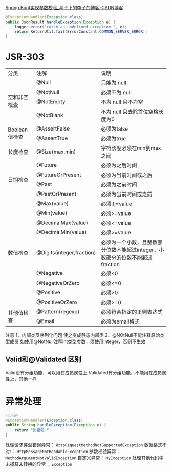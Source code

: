 [Spring Boot实现参数校验_亭子下的李子的博客-CSDN博客](https://blog.csdn.net/weixin_43407520/article/details/118480962)


```java
@ExceptionHandler(Exception.class)  
public JsonResult handleException(Exception e) {  
    logger.error("catch an undefined exception.", e);  
    return ReturnUtil.fail(ErrorConstant.COMMON_SERVER_ERROR);  
}
```

# JSR-303

<table>
	<tr>
		<td>分类</td>
		<td>注解</td>
		<td>说明</td>
	</tr>
	<tr>
		<td rowspan="4">空和非空检查</td>
		<td>@Null</td>
		<td>只能为 null</td>
	</tr>
	<tr>
		<td>@NotNull</td>
		<td>必须不为 null</td>
	</tr>
	<tr>
		<td>@NotEmpty</td>
		<td>不为 null 且不为空</td>
	</tr>
	<tr>
		<td>@NotBlank</td>
		<td>不为 null 且去除首位空格长度为0</td>
	</tr>
	<tr>
		<td rowspan="2">Boolean值检查</td>
		<td>@AssertFalse</td>
		<td>必须为false</td>
	</tr>
	<tr>
		<td>@AssertTrue</td>
		<td>必须为true</td>
	</tr>
	<tr>
		<td>长度检查</td>
		<td>@Size(max,min)</td>
		<td>字符长度必须在min到max之间</td>
	</tr>
	<tr>
		<td rowspan="4">日期检查</td>
		<td>@Future</td>
		<td>必须为之后时间</td>
	</tr>
	<tr>
		<td>@FutureOrPresent</td>
		<td>必须为当前时间或之后</td>
	</tr>
	<tr>
		<td>@Past</td>
		<td>必须为之前时间</td>
	</tr>
	<tr>
		<td>@PastOrPresent</td>
		<td>必须为当前时间或之前</td>
	</tr>
	<tr>
		<td rowspan="9">数值检查</td>
		<td>@Max(value)</td>
		<td>必须lt;=value</td>
	</tr>
	<tr>
		<td>@Min(value)</td>
		<td>必须>=value</td>
	</tr>
	<tr>
		<td>@DecimalMax(value)</td>
		<td>必须&lt;=value</td>
	</tr>
	<tr>
		<td>@DecimalMin(value)</td>
		<td>必须>=value</td>
	</tr>
	<tr>
		<td>@Digits(integer,fraction)</td>
		<td>必须为一个小数，且整数部分位数不能超过integer，小数部分的位数不能超过fraction</td>
	</tr>
	<tr>
		<td>@Negative</td>
		<td>必须&lt;0</td>
	</tr>
	<tr>
		<td>@NegativeOrZero</td>
		<td>必须&lt;=0</td>
	</tr>
	<tr>
		<td>@Positive</td>
		<td>必须>0</td>
	</tr>
	<tr>
		<td>@PositiveOrZero</td>
		<td>必须>=0</td>
	</tr>
	<tr>
		<td rowspan="2">其他值检查</td>
		<td>@Pattern(regexp)</td>
		<td>必须符合指定的正则表达式</td>
	</tr>
	<tr>
		<td>@Email</td>
		<td>必须为email格式</td>
	</tr>
</table>


注意
1、内部类反序列化问题
使之变成静态内部类
2、@NOtNull不能注释原始类型成员
如使用@NotNull注释int类型参数，须使用Integer，否则不生效

## Valid和@Validated 区别
Valid没有分组功能，可以用在成员属性上
Validated有分组功能，不能用在成员属性上，其他一样
# 异常处理
```java
//示例
@ExceptionHandler(Exception.class)  
public String handleException(Exception e) {   
    return "出错啦~";  
}
```

处理请求类型错误异常： `HttpRequestMethodNotSupportedException`
数据格式不对:： `HttpMessageNotReadableException`
参数校验异常： `MethodArgumentNotValidException`
自定义异常： `MyException`
处理其他代码中未捕获未转换的异常： `Exception`

